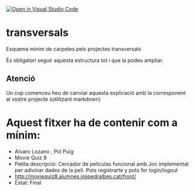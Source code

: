 [![Open in Visual Studio Code](https://classroom.github.com/assets/open-in-vscode-f059dc9a6f8d3a56e377f745f24479a46679e63a5d9fe6f495e02850cd0d8118.svg)](https://classroom.github.com/online_ide?assignment_repo_id=6494319&assignment_repo_type=AssignmentRepo)
# transversals
Esquema mínim de carpetes pels projectes transversals

És obligatori seguir aquesta estructura tot i que la podeu ampliar.

## Atenció
Un cop comenceu heu de canviar aquesta explicació amb la corresponent al vostre projecte (utilitzant markdown)


# Aquest fitxer ha de contenir com a mínim:
 * Alvaro Lozano , Pol Puig
 * Movie Quiz 8
 * Petita descripció: Cercador de peliculas funcional amb Joc implementat per adivinar dades de la peli. Pots registrarte y pots fer login/logout
 * http://moviequiz8.alumnes.inspedralbes.cat/front/
 * Estat: Final
